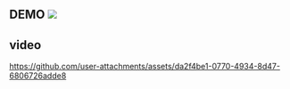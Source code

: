 
## DEMO ![](https://movie-app-two-roan.vercel.app/)

## video
https://github.com/user-attachments/assets/da2f4be1-0770-4934-8d47-6806726adde8
